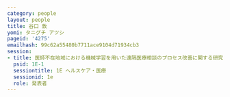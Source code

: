 ```yaml
---
category: people
layout: people
title: 谷口 敦
yomi: タニグチ アツシ
pageid: '4275'
emailhash: 99c62a55480b7711ace9104d71934cb3
session:
- title: 医師不在地域における機械学習を用いた遠隔医療相談のプロセス改善に関する研究
  psid: 1E-1
  sessiontitle: 1E ヘルスケア・医療
  sessionid: 1e
  role: 発表者
---
```

